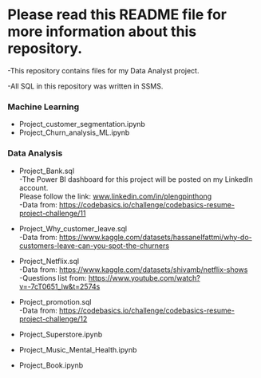 # Please read this README file for more information about this repository.

-This repository contains files for my Data Analyst project.

-All SQL in this repository was written in SSMS.

### Machine Learning  
- Project_customer_segmentation.ipynb
- Project_Churn_analysis_ML.ipynb

### Data Analysis
- Project_Bank.sql  
  -The Power BI dashboard for this project will be posted on my LinkedIn account.  
Please follow the link: www.linkedin.com/in/plengpinthong  
  -Data from: https://codebasics.io/challenge/codebasics-resume-project-challenge/11

- Project_Why_customer_leave.sql  
-Data from: https://www.kaggle.com/datasets/hassanelfattmi/why-do-customers-leave-can-you-spot-the-churners

- Project_Netflix.sql  
-Data from: https://www.kaggle.com/datasets/shivamb/netflix-shows  
-Questions list from: https://www.youtube.com/watch?v=-7cT0651_lw&t=2574s

- Project_promotion.sql  
-Data from: https://codebasics.io/challenge/codebasics-resume-project-challenge/12

- Project_Superstore.ipynb
- Project_Music_Mental_Health.ipynb
- Project_Book.ipynb
